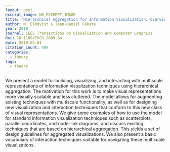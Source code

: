 ```yaml
---
layout: post
excerpt_image: NO_EXCERPT_IMAGE
title: "Hierarchical Aggregation for Information Visualization: Overview, Techniques, and Design Guidelines"
author: N. Elmqvist & Jean-Daniel Fekete
year: 2010
journal: IEEE Transactions on Visualization and Computer Graphics
doi: 10.1109/TVCG.2009.84
date: 2010-05-01
citation_count: 409
categories:
  - theory
tags:
  - theory
---
```

We present a model for building, visualizing, and interacting with multiscale representations of information visualization techniques using hierarchical aggregation. The motivation for this work is to make visual representations more visually scalable and less cluttered. The model allows for augmenting existing techniques with multiscale functionality, as well as for designing new visualization and interaction techniques that conform to this new class of visual representations. We give some examples of how to use the model for standard information visualization techniques such as scatterplots, parallel coordinates, and node-link diagrams, and discuss existing techniques that are based on hierarchical aggregation. This yields a set of design guidelines for aggregated visualizations. We also present a basic vocabulary of interaction techniques suitable for navigating these multiscale visualizations.
